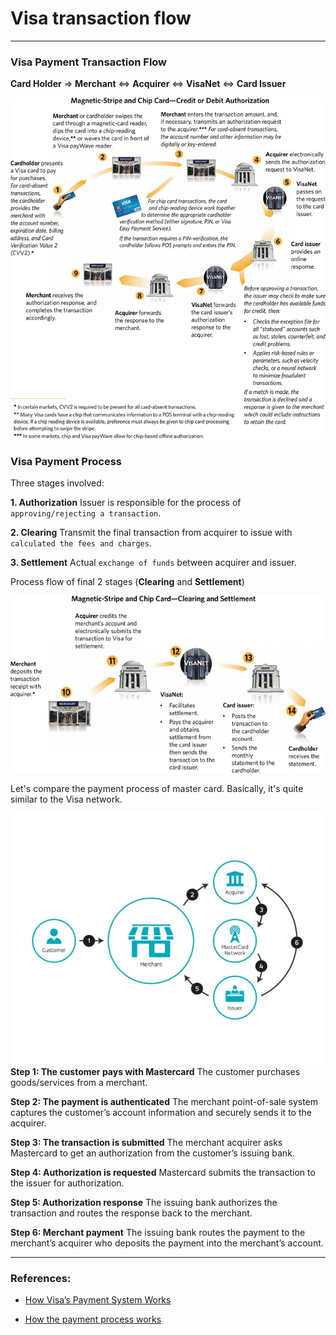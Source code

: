 # Visa transaction flow

---

### Visa Payment Transaction Flow

**Card Holder** => **Merchant** <=> **Acquirer** <=> **VisaNet** <=> **Card Issuer**

![](./images/How-Visas-Payment-System-Works.png)

### Visa Payment Process

Three stages involved:

**1. Authorization**
Issuer is responsible for the process of `approving/rejecting a transaction`.

**2. Clearing**
Transmit the final transaction from acquirer to issue with `calculated the fees and charges`.

**3. Settlement**
Actual `exchange of funds` between acquirer and issuer.

Process flow of final 2 stages (**Clearing** and **Settlement**)

![](<./images/Clearing-and-Settelemtn(Card).png>)

Let's compare the payment process of master card.
Basically, it's quite similar to the Visa network.

![](./images/mastercard-payment-process.jpg)
**Step 1: The customer pays with Mastercard**
The customer purchases goods/services from a merchant.

**Step 2: The payment is authenticated**
The merchant point-of-sale system captures the customer’s account information and securely sends it to the acquirer.

**Step 3: The transaction is submitted**
The merchant acquirer asks Mastercard to get an authorization from the customer’s issuing bank.

**Step 4: Authorization is requested**
Mastercard submits the transaction to the issuer for authorization.

**Step 5: Authorization response**
The issuing bank authorizes the transaction and routes the response back to the merchant.

**Step 6: Merchant payment**
The issuing bank routes the payment to the merchant’s acquirer who deposits the payment into the merchant’s account.

---

### References:

- [How Visa’s Payment System Works](http://blog.unibulmerchantservices.com/how-visas-payment-system-works/)

- [How the payment process works](https://www.mastercard.us/en-us/merchants/start-accepting/payment-process.html)
